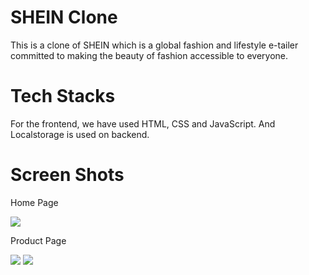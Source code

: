 # SHEIN Clone
This is a clone of SHEIN which is a global fashion and lifestyle e-tailer committed to making the beauty of fashion accessible to everyone.

# Tech Stacks
For the frontend, we have used HTML, CSS and JavaScript. And Localstorage is used on backend.

# Screen Shots

<p>Home Page</p>
<img src="https://github.com/noorikhan/sheinProject/blob/main/screenShots/homePage.png?raw=true">

<p>Product Page</p>
<img src="https://github.com/noorikhan/sheinProject/blob/main/screenShots/productPage1.png?raw=true">
<img src="https://github.com/noorikhan/sheinProject/blob/main/screenShots/productPage2.png?raw=true">


<!-- 1 - starting page is index.html
2 - right promocode is "HOT1111"
3 - to see products, click on home and beauty tabs' "black friday" image
4 - functionalities are - sign in and sign up, filter, cart, favourites, checkout, payment, cart items count and favourites items count. -->
